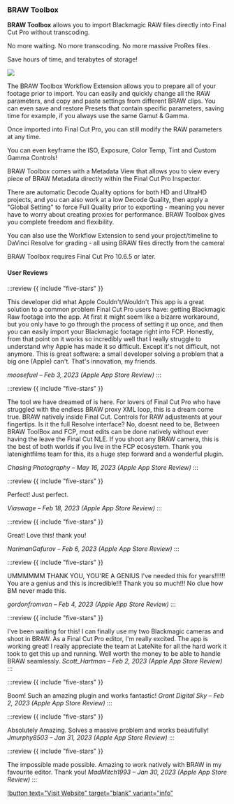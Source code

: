### BRAW Toolbox

**BRAW Toolbox** allows you to import Blackmagic RAW files directly into Final Cut Pro without transcoding.

No more waiting. No more transcoding. No more massive ProRes files.

Save hours of time, and terabytes of storage!

![](../static/braw-toolbox.jpg)

The BRAW Toolbox Workflow Extension allows you to prepare all of your footage prior to import. You can easily and quickly change all the RAW parameters, and copy and paste settings from different BRAW clips. You can even save and restore Presets that contain specific parameters, saving time for example, if you always use the same Gamut & Gamma.

Once imported into Final Cut Pro, you can still modify the RAW parameters at any time.

You can even keyframe the ISO, Exposure, Color Temp, Tint and Custom Gamma Controls!

BRAW Toolbox comes with a Metadata View that allows you to view every piece of BRAW Metadata directly within the Final Cut Pro Inspector.

There are automatic Decode Quality options for both HD and UltraHD projects, and you can also work at a low Decode Quality, then apply a "Global Setting" to force Full Quality prior to exporting - meaning you never have to worry about creating proxies for performance. BRAW Toolbox gives you complete freedom and flexibility.

You can also use the Workflow Extension to send your project/timeline to DaVinci Resolve for grading - all using BRAW files directly from the camera!

BRAW Toolbox requires Final Cut Pro 10.6.5 or later.

#### User Reviews

:::review
{{ include "five-stars" }}

This developer did what Apple Couldn't/Wouldn't
This app is a great solution to a common problem Final Cut Pro users have: getting Blackmagic Raw footage into the app. At first it might seem like a bizarre workaround, but you only have to go through the process of setting it up once, and then you can easily import your Blackmagic footage right into FCP. Honestly, from that point on it works so incredibly well that I really struggle to understand why Apple has made it so difficult. Except it's not difficult, not anymore. This is great software: a small developer solving a problem that a big one (Apple) can't. That's innovation, my friends.

_moosefuel – Feb 3, 2023 (Apple App Store Review)_
:::

:::review
{{ include "five-stars" }}

The tool we have dreamed of is here.
For lovers of Final Cut Pro who have struggled with the endless BRAW proxy XML loop, this is a dream come true. BRAW natively inside Final Cut. Controls for RAW adjustments at your fingertips. Is it the full Resolve interface? No, doesnt need to be, Between BRAW ToolBox and FCP, most edits can be done natively without ever having the leave the Final Cut NLE. If you shoot any BRAW camera, this is the best of both worlds if you live in the FCP ecosystem. Thank you latenightfilms team for this, its a huge step forward and a wonderful plugin.

_Chasing Photography – May 16, 2023 (Apple App Store Review)_
:::

:::review
{{ include "five-stars" }}

Perfect!
Just perfect.

_Viaswage – Feb 18, 2023 (Apple App Store Review)_
:::

:::review
{{ include "five-stars" }}

Great!
Love this! thank you!

_NarimanGafurov – Feb 6, 2023 (Apple App Store Review)_
:::

:::review
{{ include "five-stars" }}

UMMMMMM THANK YOU, YOU'RE A GENIUS
I've needed this for years!!!!!! You are a genius and this is incredible!!! Thank you so much!!! No clue how BM never made this.

_gordonfromvan – Feb 4, 2023 (Apple App Store Review)_
:::

:::review
{{ include "five-stars" }}

I've been waiting for this!
I can finally use my two Blackmagic cameras and shoot in BRAW. As a Final Cut Pro editor, I'm really excited. The app is working great! I really appreciate the team at LateNite for all the hard work it took to get this up and running. Well worth the money to be able to handle BRAW seamlessly.
_Scott_Hartman – Feb 2, 2023 (Apple App Store Review)_
:::

:::review
{{ include "five-stars" }}

Boom!
Such an amazing plugin and works fantastic!
_Grant Digital Sky – Feb 2, 2023 (Apple App Store Review)_
:::

:::review
{{ include "five-stars" }}

Absolutely Amazing.
Solves a massive problem and works beautifully!
_Jmurphy8503 – Jan 31, 2023 (Apple App Store Review)_
:::

:::review
{{ include "five-stars" }}

The impossible made possible.
Amazing to work natively with BRAW in my favourite editor. Thank you!
_MadMitch1993 – Jan 30, 2023 (Apple App Store Review)_
:::

[!button text="Visit Website" target="blank" variant="info"](https://brawtoolbox.io)